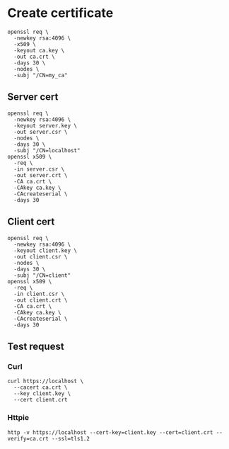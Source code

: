 # Create certificate

```shell
openssl req \
  -newkey rsa:4096 \
  -x509 \
  -keyout ca.key \
  -out ca.crt \
  -days 30 \
  -nodes \
  -subj "/CN=my_ca"
```


## Server cert
```shell
openssl req \
  -newkey rsa:4096 \
  -keyout server.key \
  -out server.csr \
  -nodes \
  -days 30 \
  -subj "/CN=localhost"
openssl x509 \
  -req \
  -in server.csr \
  -out server.crt \
  -CA ca.crt \
  -CAkey ca.key \
  -CAcreateserial \
  -days 30
```

## Client cert
```shell
openssl req \
  -newkey rsa:4096 \
  -keyout client.key \
  -out client.csr \
  -nodes \
  -days 30 \
  -subj "/CN=client"
openssl x509 \
  -req \
  -in client.csr \
  -out client.crt \
  -CA ca.crt \
  -CAkey ca.key \
  -CAcreateserial \
  -days 30
```



## Test request
### Curl
```shell
curl https://localhost \
  --cacert ca.crt \
  --key client.key \
  --cert client.crt
```

### Httpie
```shell
http -v https://localhost --cert-key=client.key --cert=client.crt --verify=ca.crt --ssl=tls1.2
```
